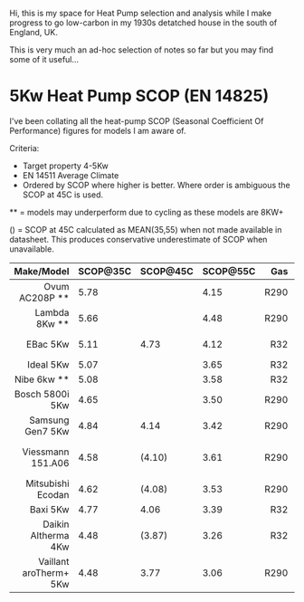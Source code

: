Hi, this is my space for Heat Pump selection and analysis while I make progress to go low-carbon in my 1930s detatched house 
in the south of England, UK.

This is very much an ad-hoc selection of notes so far but you may find some of it useful...

# 5Kw Heat Pump SCOP (EN 14825)
I've been collating all the heat-pump SCOP (Seasonal Coefficient Of Performance) figures for models I am aware of.

Criteria:
- Target property 4-5Kw
- EN 14511 Average Climate
- Ordered by SCOP where higher is better. Where order is ambiguous the SCOP at 45C is used.

** = models may underperform due to cycling as these models are 8KW+

() = SCOP at 45C calculated as MEAN(35,55) when not made available in datasheet.
 This produces conservative underestimate of SCOP when unavailable.

| Make/Model              | SCOP@35C | SCOP@45C | SCOP@55C | Gas  | Comment              | Link/Datasheet |
| ----------------------: | :------- | :------- | :------- | ---: | -------              | --- |
| Ovum AC208P **          | 5.78     |          | 4.15     | R290 |                      | https://www.ovum.at/en/produkte/luft-die-koenigsklasse/  |
| Lambda 8Kw **           | 5.66     |          | 4.48     | R290 |                      | https://assets-global.website-files.com/643186efcbc3b72e2a4f6db8/65acf5477b9a14bfd7615549_Scheda%20Tecnica.pdf|
| EBac 5Kw                | 5.11     |  4.73    | 4.12     | R32  |                      | https://ebac-serverless.files.svdcdn.com/production/default/EBA%E2%80%A2230341_AIR-SOURCE-HEAT-PUMP-E-BROCHURE_HOT-WATER-CYLINDER.pdf?dm=1695277753 |
| Ideal 5Kw               | 5.07     |          | 3.65     | R32  |                      | https://idealtouch.co.uk.idealboilers.com/products/logic-air-heat-pump-3 |
| Nibe 6kw **             | 5.08     |          | 3.58     | R32  |                      | https://assetstore.nibe.se/hcms/v2.3/entity/document/874828/storage/ODc0ODI4LzAvbWFzdGVy |
| Bosch 5800i 5Kw         | 4.65     |          | 3.50     | R290 |                      | https://www.worcester-bosch.co.uk/products/heat-pumps/directory/compress-5800i-aw |
| Samsung Gen7 5Kw        | 4.84     |  4.14    | 3.42     | R290 |                      | https://midsummerwholesale.co.uk/pdfs/samsung-gen-7-r290-datasheet.pdf |
| Viessmann 151.A06       | 4.58     | (4.10)   | 3.61     | R290 | [TBC] 3.61 is-at 55? | https://viessmanndirect.co.uk/files//7a81a248-e65a-4fcf-8735-e4a33fa33fe4/Energy%20Consumption%20Datasheet.pdf |
| Mitsubishi Ecodan       | 4.62     | (4.08)   | 3.53     | R290 |                      | https://library.mitsubishielectric.co.uk/pdf/book/EcodanR290Outdoor1#page-1 |
| Baxi  5Kw               | 4.77     |  4.06    | 3.39     | R32  |                      | https://www.baxi.co.uk/new-build/products/air-source-heat-pumps/baxi-assure-hp50-ashp |
| Daikin Altherma 4Kw     | 4.48     | (3.87)   | 3.26     | R32  |                      | https://www.daikin.co.uk/en_gb/products/product.table.html/EDLA04-08E3V3.html |
| Vaillant aroTherm+ 5Kw  | 4.48     |  3.77    | 3.06     | R290 |                      | https://professional.vaillant.co.uk/downloads/aproducts/renewables-1/arotherm-plus/arotherm-plus-spec-sheet-1892564.pdf |
